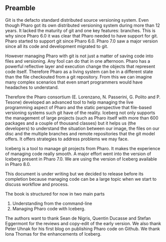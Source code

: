 ## PreambleGit is the defacto standard distributed source versioning system. Even though Pharo got its own distributed versioning system during more than 12 years. It lacked the maturity of git and one key features: branches.This is why since Pharo 6.0 it was clear that Pharo needed to have support for git. Pharo started to support git since Pharo 6.0. Pharo 7.0 saw a major version since all its code and development migrated to git.However managing Pharo with git is not just a matter of saving code into files and versioning. Any fool can do that in one afternoon. Pharo has a powerful reflective layer and execution change the objects that represent code itself. Therefore Pharo as a living system can be in a different state than the file checkouted from a git repository. From this we can imagine many complex scenarios that even smart programmers would have headaches to understand.Therefore the Pharo consortium \(E. Lorenzano, N. Passerini, G. Polito and P. Tesone\) developed an advanced tool to help managing the live programming aspect of Pharo and the static perspective that file-based versioning systems such git have of the reality. Iceberg not only supports the management of large projects \(such as Pharo itself with more than 600 packages and a couple of thousand classes\)but it helps us \(the developers\) to understand the situation between our image, the files on our disc and the multiple branchesand remote repositories that the git model offers. It offers strategies to address problems we may face. Iceberg is a tool to manage git projects from Pharo. It makes the experience of managing code really smooth.A major effort went into the version of Iceberg present in Pharo 7.0. We are using the version of Iceberg available in Pharo 8.0.This document is under writing but we decided to release before its completion because managing code can be a large topic when we start to discuss workflow and process. The book is structured for now in two main parts1. Understanding from the command-line1. Managing Pharo code with Iceberg.The authors want to thank Sean de Nigris, Quentin Ducasse and Stefan Eggermont for the reviews and copy-edit of the early version. We also thank Peter Uhnak for his first blog on publishing Pharo code on Github.We thank Iona Thomas for the enhancements of Iceberg. <!inputFile|path=Chapters/Git/git_basics.md!><!inputFile|path=Chapters/Git/git_advanced.md!><!inputFile|path=Chapters/Git/git_practical.md!><!inputFile|path=Chapters/Started/started.md!><!inputFile|path=Chapters/Started/extensions.md!><!inputFile|path=Chapters/Started/services.md!><!inputFile|path=Chapters/Started/pharo.md!><!inputFile|path=Chapters/Tips/tips.md!><!inputFile|path=Chapters/Started/glossary.md!>